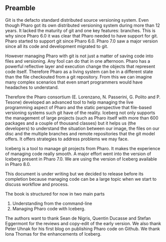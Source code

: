 ## PreambleGit is the defacto standard distributed source versioning system. Even though Pharo got its own distributed versioning system during more than 12 years. It lacked the maturity of git and one key features: branches.This is why since Pharo 6.0 it was clear that Pharo needed to have support for git. Pharo started to support git since Pharo 6.0. Pharo 7.0 saw a major version since all its code and development migrated to git.However managing Pharo with git is not just a matter of saving code into files and versioning. Any fool can do that in one afternoon. Pharo has a powerful reflective layer and execution change the objects that represent code itself. Therefore Pharo as a living system can be in a different state than the file checkouted from a git repository. From this we can imagine many complex scenarios that even smart programmers would have headaches to understand.Therefore the Pharo consortium \(E. Lorenzano, N. Passerini, G. Polito and P. Tesone\) developed an advanced tool to help managing the live programming aspect of Pharo and the static perspective that file-based versioning systems such git have of the reality. Iceberg not only supports the management of large projects \(such as Pharo itself with more than 600 packages and a couple of thousand classes\)but it helps us \(the developers\) to understand the situation between our image, the files on our disc and the multiple branchesand remote repositories that the git model offers. It offers strategies to address problems we may face. Iceberg is a tool to manage git projects from Pharo. It makes the experience of managing code really smooth.A major effort went into the version of Iceberg present in Pharo 7.0. We are using the version of Iceberg available in Pharo 8.0.This document is under writing but we decided to release before its completion because managing code can be a large topic when we start to discuss workflow and process. The book is structured for now in two main parts1. Understanding from the command-line1. Managing Pharo code with Iceberg.The authors want to thank Sean de Nigris, Quentin Ducasse and Stefan Eggermont for the reviews and copy-edit of the early version. We also thank Peter Uhnak for his first blog on publishing Pharo code on Github.We thank Iona Thomas for the enhancements of Iceberg. <!inputFile|path=Chapters/Git/git_basics.md!><!inputFile|path=Chapters/Git/git_advanced.md!><!inputFile|path=Chapters/Git/git_practical.md!><!inputFile|path=Chapters/Started/started.md!><!inputFile|path=Chapters/Started/extensions.md!><!inputFile|path=Chapters/Started/services.md!><!inputFile|path=Chapters/Started/pharo.md!><!inputFile|path=Chapters/Tips/tips.md!><!inputFile|path=Chapters/Started/glossary.md!>